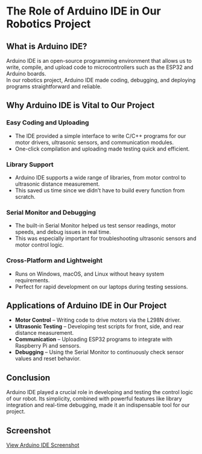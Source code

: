 # The Role of Arduino IDE in Our Robotics Project

## What is Arduino IDE?

Arduino IDE is an open-source programming environment that allows us to write, compile, and upload code to microcontrollers such as the ESP32 and Arduino boards.  
In our robotics project, Arduino IDE made coding, debugging, and deploying programs straightforward and reliable.

## Why Arduino IDE is Vital to Our Project

### Easy Coding and Uploading
- The IDE provided a simple interface to write C/C++ programs for our motor drivers, ultrasonic sensors, and communication modules.  
- One-click compilation and uploading made testing quick and efficient.

### Library Support
- Arduino IDE supports a wide range of libraries, from motor control to ultrasonic distance measurement.  
- This saved us time since we didn’t have to build every function from scratch.

### Serial Monitor and Debugging
- The built-in Serial Monitor helped us test sensor readings, motor speeds, and debug issues in real time.  
- This was especially important for troubleshooting ultrasonic sensors and motor control logic.

### Cross-Platform and Lightweight
- Runs on Windows, macOS, and Linux without heavy system requirements.  
- Perfect for rapid development on our laptops during testing sessions.

## Applications of Arduino IDE in Our Project

- **Motor Control** – Writing code to drive motors via the L298N driver.  
- **Ultrasonic Testing** – Developing test scripts for front, side, and rear distance measurement.  
- **Communication** – Uploading ESP32 programs to integrate with Raspberry Pi and sensors.  
- **Debugging** – Using the Serial Monitor to continuously check sensor values and reset behavior.

## Conclusion

Arduino IDE played a crucial role in developing and testing the control logic of our robot. Its simplicity, combined with powerful features like library integration and real-time debugging, made it an indispensable tool for our project.

## Screenshot

[View Arduino IDE Screenshot](https://drive.google.com/uc?export=view&id=1vG2LBaxVgZWh7WNlOGO35XGvAay5RU2O
)

